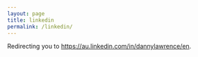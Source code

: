 ```yaml
---
layout: page
title: linkedin
permalink: /linkedin/
---
```


Redirecting you to <a href='https://au.linkedin.com/in/dannylawrence/en'>https://au.linkedin.com/in/dannylawrence/en</a>.

<script>
window.location.replace('https://au.linkedin.com/in/dannylawrence/en');
</script>

